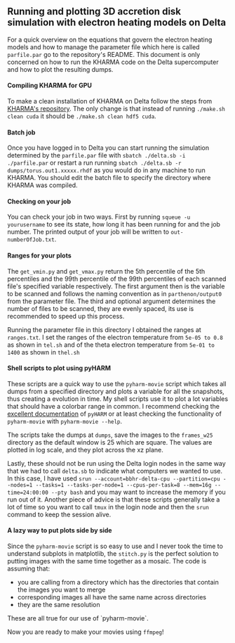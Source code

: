 ## Running and plotting 3D accretion disk simulation with electron heating models on Delta
For a quick overview on the equations that govern the electron heating models and how to manage the parameter file which here is called `parfile.par` go to the repository's README. This document is only concerned on how to run the KHARMA code on the Delta supercomputer and how to plot the resulting dumps.

#### Compiling KHARMA for GPU
To make a clean installation of KHARMA on Delta follow the steps from [KHARMA's repository](https://github.com/AFD-Illinois/kharma). The only change is that instead of running `./make.sh clean cuda` it should be `./make.sh clean hdf5 cuda`.

#### Batch job
Once you have logged in to Delta you can start running the simulation determined by the `parfile.par` file with `sbatch ./delta.sb -i ./parfile.par` or restart a run running `sbatch ./delta.sb -r dumps/torus.out1.xxxxx.rhdf` as you would do in any machine to run KHARMA. You should edit the batch file to specify the directory where KHARMA was compiled.

#### Checking on your job
You can check your job in two ways. First by running `squeue -u yourusername` to see its state, how long it has been running for and the job number. The printed output of your job will be written to `out-numberOfJob.txt`.

#### Ranges for your plots
The `get_vmin.py` and `get_vmax.py` return the 5th percentile of the 5th percentiles and the 99th percentile of the 99th percentiles of each scanned file's specified variable respectively. The first argument then is the variable to be scanned and follows the naming convention as in `parthenon/output0` from the parameter file. The third and optional argument determines the number of files to be scanned, they are evenly spaced, its use is recommended to speed up this process. 

Running the parameter file in this directory I obtained the ranges at `ranges.txt`. I set the ranges of the electron temperature from `5e-05 to 0.8` as shown in `tel.sh` and of the theta electron temperature from `5e-01 to 1400` as shown in `thel.sh`

#### Shell scripts to plot using pyHARM
These scripts are a quick way to use the `pyharm-movie` script which takes all dumps from a specified directory and plots a variable for all the snapshots, thus creating a evolution in time. My shell scripts use it to plot a lot variables that should have a colorbar range in common. I recommend checking the [excellent documentation](https://pyharm.readthedocs.io/en/latest/) of `pyHARM` or at least checking the functionality of `pyharm-movie` with `pyharm-movie --help`.

The scripts take the dumps at `dumps`, save the images to the `frames_w25` directory as the default window is 25 which are square. The values are plotted in log scale, and they plot across the xz plane. 

Lastly, these should not be run using the Delta login nodes in the same way that we had to call `delta.sb` to indicate what computers we wanted to use. In this case, I have used `srun --account=bbhr-delta-cpu --partition=cpu --nodes=1 --tasks=1 --tasks-per-node=1 --cpus-per-task=8 --mem=16g --time=24:00:00 --pty bash` and you may want to increase the memory if you run out of it. Another piece of advice is that these scripts generally take a lot of time so you want to call `tmux` in the login node and then the `srun` command to keep the session alive.


#### A lazy way to put plots side by side
Since the `pyharm-movie` script is so easy to use and I never took the time to understand subplots in matplotlib, the `stitch.py` is the perfect solution to putting images with the same time together as a mosaic. The code is assuming that:
<ul>
    <li> you are calling from a directory which has the directories that contain the images you want to merge </li>
    <li>corresponding images all have the same name across directories</li>
    <li>they are the same resolution</li>
</ul>
These are all true for our use of `pyharm-movie`. 

Now you are ready to make your movies using `ffmpeg`! 